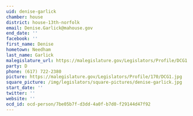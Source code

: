 ```yaml
---
uid: denise-garlick
chamber: house
district: house-13th-norfolk
email: Denise.Garlick@mahouse.gov
end_date: ''
facebook: ''
first_name: Denise
hometown: Needham
last_name: Garlick
malegislature_url: https://malegislature.gov/Legislators/Profile/DCG1
party: D
phone: (617) 722-2380
picture: https://malegislature.gov/Legislators/Profile/170/DCG1.jpg
square_picture: /img/legislators/square-pictures/denise-garlick.jpg
start_date: ''
twitter: ''
website: ''
ocd_id: ocd-person/7be05b7f-d3dd-4a0f-b7d0-f29144d47f92
---
```

